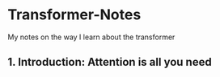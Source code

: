 # Transformer-Notes
My notes on the way I learn about the transformer

## 1. Introduction: Attention is all you need
